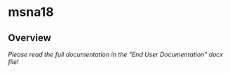 # msna18

## Overview
*Please read the full documentation in the "End User Documentation" docx file!*
